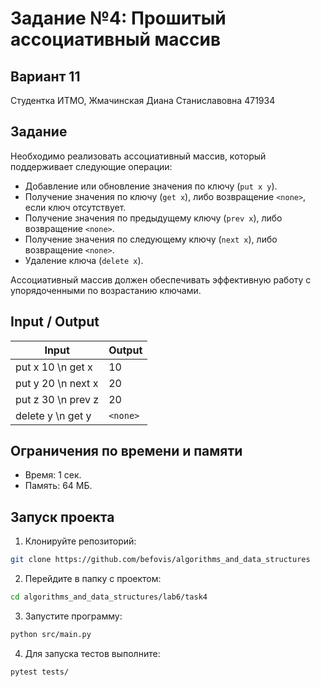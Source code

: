 # Задание №4: Прошитый ассоциативный массив
## Вариант 11
Студентка ИТМО,  Жмачинская Диана Станиславовна 471934

## Задание
Необходимо реализовать ассоциативный массив, который поддерживает следующие операции:
- Добавление или обновление значения по ключу (`put x y`).
- Получение значения по ключу (`get x`), либо возвращение `<none>`, если ключ отсутствует.
- Получение значения по предыдущему ключу (`prev x`), либо возвращение `<none>`.
- Получение значения по следующему ключу (`next x`), либо возвращение `<none>`.
- Удаление ключа (`delete x`).

Ассоциативный массив должен обеспечивать эффективную работу с упорядоченными по возрастанию ключами.

## Input / Output

| Input | Output |
|------------------------------|----------------------|
| put x 10 \n get x | 10 |
| put y 20 \n next x | 20 |
| put z 30 \n prev z | 20 |
| delete y \n get y | `<none>` |

## Ограничения по времени и памяти
- Время: 1 сек.
- Память: 64 МБ.

## Запуск проекта

1. Клонируйте репозиторий:
```bash
git clone https://github.com/befovis/algorithms_and_data_structures
```

2. Перейдите в папку с проектом:
```bash
cd algorithms_and_data_structures/lab6/task4
```

3. Запустите программу:
```bash
python src/main.py
```

4. Для запуска тестов выполните:
```bash
pytest tests/
```
